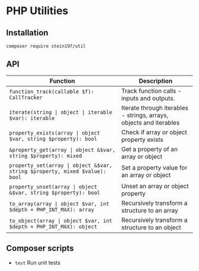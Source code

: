 # PHP Utilities
## Installation
```
composer require stein197/util
```

## API
| Function | Description |
|----------|-------------|
| `function_track(callable $f): CallTracker` | Track function calls - inputs and outputs. |
| `iterate(string \| object \| iterable $var): iterable` | Iterate through iterables - strings, arrays, objects and iterables |
| `property_exists(array \| object $var, string $property): bool` | Check if array or object property exists |
| `&property_get(array \| object &$var, string $property): mixed` | Get a property of an array or object |
| `property_set(array \| object &$var, string $property, mixed $value): bool` | Set a property value for an array or object |
| `property_unset(array \| object &$var, string $property): bool` | Unset an array or object property |
| `to_array(array \| object $var, int $depth = PHP_INT_MAX): array` | Recursively transform a structure to an array |
| `to_object(array \| object $var, int $depth = PHP_INT_MAX): object` | Recursively transform a structure to an object |

## Composer scripts
- `test` Run unit tests
